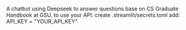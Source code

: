 A chatbot using Deepseek to answer questions base on CS Graduate Handbook at GSU.
to use your API:
    create .streamlit/secrets.toml
    add: API_KEY = "YOUR_API_KEY"